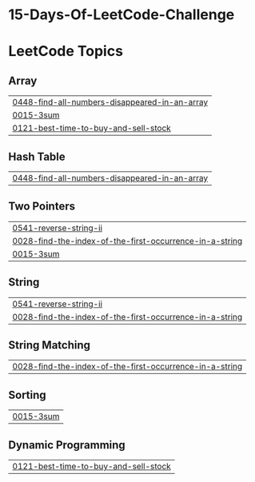 ﻿# 15-Days-Of-LeetCode-Challenge

<!---LeetCode Topics Start-->
# LeetCode Topics
## Array
|  |
| ------- |
| [0448-find-all-numbers-disappeared-in-an-array](https://github.com/ahmadmustafa02/15-Days-Of-LeetCode-Challenge/tree/master/0448-find-all-numbers-disappeared-in-an-array) |
| [0015-3sum](https://github.com/ahmadmustafa02/15-Days-Of-LeetCode-Challenge/tree/master/0015-3sum) |
| [0121-best-time-to-buy-and-sell-stock](https://github.com/ahmadmustafa02/15-Days-Of-LeetCode-Challenge/tree/master/0121-best-time-to-buy-and-sell-stock) |
## Hash Table
|  |
| ------- |
| [0448-find-all-numbers-disappeared-in-an-array](https://github.com/ahmadmustafa02/15-Days-Of-LeetCode-Challenge/tree/master/0448-find-all-numbers-disappeared-in-an-array) |
## Two Pointers
|  |
| ------- |
| [0541-reverse-string-ii](https://github.com/ahmadmustafa02/15-Days-Of-LeetCode-Challenge/tree/master/0541-reverse-string-ii) |
| [0028-find-the-index-of-the-first-occurrence-in-a-string](https://github.com/ahmadmustafa02/15-Days-Of-LeetCode-Challenge/tree/master/0028-find-the-index-of-the-first-occurrence-in-a-string) |
| [0015-3sum](https://github.com/ahmadmustafa02/15-Days-Of-LeetCode-Challenge/tree/master/0015-3sum) |
## String
|  |
| ------- |
| [0541-reverse-string-ii](https://github.com/ahmadmustafa02/15-Days-Of-LeetCode-Challenge/tree/master/0541-reverse-string-ii) |
| [0028-find-the-index-of-the-first-occurrence-in-a-string](https://github.com/ahmadmustafa02/15-Days-Of-LeetCode-Challenge/tree/master/0028-find-the-index-of-the-first-occurrence-in-a-string) |
## String Matching
|  |
| ------- |
| [0028-find-the-index-of-the-first-occurrence-in-a-string](https://github.com/ahmadmustafa02/15-Days-Of-LeetCode-Challenge/tree/master/0028-find-the-index-of-the-first-occurrence-in-a-string) |
## Sorting
|  |
| ------- |
| [0015-3sum](https://github.com/ahmadmustafa02/15-Days-Of-LeetCode-Challenge/tree/master/0015-3sum) |
## Dynamic Programming
|  |
| ------- |
| [0121-best-time-to-buy-and-sell-stock](https://github.com/ahmadmustafa02/15-Days-Of-LeetCode-Challenge/tree/master/0121-best-time-to-buy-and-sell-stock) |
<!---LeetCode Topics End-->